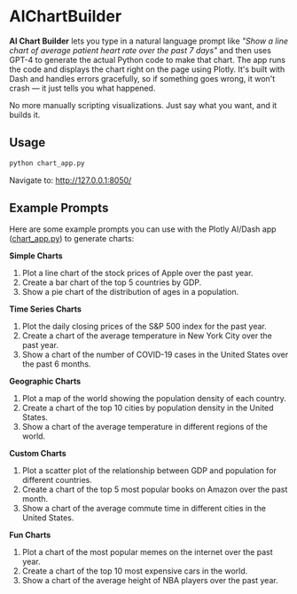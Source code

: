 # AIChartBuilder

**AI Chart Builder** lets you type in a natural language prompt like *"Show a line chart of average patient heart rate over the past 7 days"* and then uses GPT-4 to generate the actual Python code to make that chart. The app runs the code and displays the chart right on the page using Plotly. It's built with Dash and handles errors gracefully, so if something goes wrong, it won't crash — it just tells you what happened.

No more manually scripting visualizations. Just say what you want, and it builds it.

## Usage

```sh
python chart_app.py
```

Navigate to: http://127.0.0.1:8050/

## Example Prompts

Here are some example prompts you can use with the Plotly AI/Dash app ([chart_app.py](chart_app.py)) to generate charts:

**Simple Charts**

1. Plot a line chart of the stock prices of Apple over the past year.
2. Create a bar chart of the top 5 countries by GDP.
3. Show a pie chart of the distribution of ages in a population.

**Time Series Charts**

1. Plot the daily closing prices of the S&P 500 index for the past year.
2. Create a chart of the average temperature in New York City over the past year.
3. Show a chart of the number of COVID-19 cases in the United States over the past 6 months.

**Geographic Charts**

1. Plot a map of the world showing the population density of each country.
2. Create a chart of the top 10 cities by population density in the United States.
3. Show a chart of the average temperature in different regions of the world.

**Custom Charts**

1. Plot a scatter plot of the relationship between GDP and population for different countries.
2. Create a chart of the top 5 most popular books on Amazon over the past month.
3. Show a chart of the average commute time in different cities in the United States.

**Fun Charts**

1. Plot a chart of the most popular memes on the internet over the past year.
2. Create a chart of the top 10 most expensive cars in the world.
3. Show a chart of the average height of NBA players over the past year.

<!-- 
Here are ten example prompts aimed at generating relatively small or straightforward data sets:

1. Plot a line chart of the stock prices of Apple over the past year.
2. Create a bar chart of the top 5 countries by GDP.
3. Plot a map of the world showing the population density of each country.
4. Generate a pie chart of the 5 most-used social media platforms among a group of 100 people. 
5. Plot a line chart showing monthly temperature averages in 3 different cities.
6. Create a bar chart comparing the monthly sales of three products over 6 months.
7. Plot a scatter chart for 10 sample data points (x vs. y) to visualize any potential correlation.
8. Generate a stacked bar chart of three categories of expenses (e.g., rent, food, utilities) across 4 months.
9. Plot a pie chart of the distribution of 5 movie genres based on the number of films in a small festival.
10. Create a bar chart comparing the average daily step counts for a group of 5 friends over 1 week.
-->
